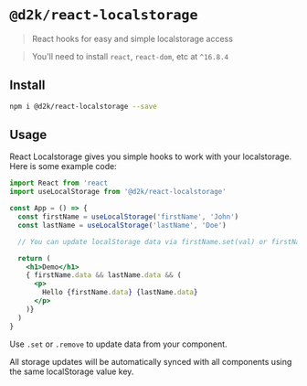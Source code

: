 # `@d2k/react-localstorage`

> React hooks for easy and simple localstorage access

> You'll need to install `react`, `react-dom`, etc at `^16.8.4`

## Install

```sh
npm i @d2k/react-localstorage --save
```

## Usage

React Localstorage gives you simple hooks to work with your localstorage. Here is some example code:

```jsx
import React from 'react
import useLocalStorage from '@d2k/react-localstorage'

const App = () => {
  const firstName = useLocalStorage('firstName', 'John')
  const lastName = useLocalStorage('lastName', 'Doe')

  // You can update localStorage data via firstName.set(val) or firstName.remove()

  return (
    <h1>Demo</h1>
    { firstName.data && lastName.data && (
      <p>
        Hello {firstName.data} {lastName.data}
      </p>
    )}
  )
}
```

Use `.set` or `.remove` to update data from your component.

All storage updates will be automatically synced with all components using the same localStorage value key.
